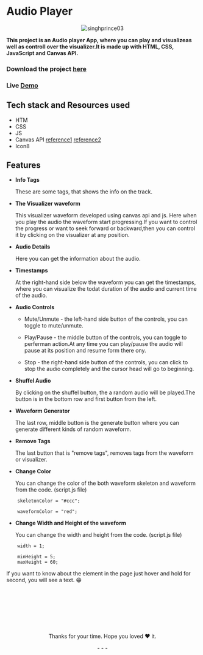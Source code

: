 # Audio Player

<p align="center"> <img src="https://user-images.githubusercontent.com/126652325/223165164-d702850b-1588-4469-831e-35478d20e07a.png" alt="singhprince03" /> </p>


**This project is an Audio player App, where you can play and visualizeas well as controll over the visualizer.It is made up with HTML, CSS, JavaScript and Canvas API.**

### Download the project [here](https://drive.google.com/drive/folders/1ZuRO8VxBYHUtoOYC5olFtoL70L23ejV2?usp=sharing)

### Live [Demo](https://dr-audioplayer.netlify.app/)

## Tech stack and Resources used

- HTM
- CSS
- JS
- Canvas API [reference1](https://developer.mozilla.org/en-US/docs/Web/API/Canvas_API) [reference2](https://www.w3schools.com/tags/ref_canvas.asp)
- Icon8

## Features

- **Info Tags**
    <p>These are some tags, that shows the info on the track.</p>

- **The Visualizer waveform**
    <p>This visualizer waveform developed using canvas api and js. Here when you play the audio the waveform start progressing.If you want to control the progress or want to seek forward or backward,then you can control
    it by clicking on the visualizer at any position.</p>

- **Audio Details**
    <p>Here you can get the information about the audio.</p>

- **Timestamps**
   <p>At the right-hand side below the waveform you can get the timestamps, where you can visualize the todat duration of the audio and current time of the audio. </p>

- **Audio Controls**

  - <p>Mute/Unmute - the left-hand side button of the controls, you can toggle to mute/unmute.</p>
  - <p>Play/Pause - the middle button of the controls, you can toggle to perferman action.At any time you can play/pause the audio  will pause at its position and resume form            there ony.</p>
  - <p>Stop - the right-hand side button of the controls, you can click to stop the audio completely and the cursor  head will go to beginning.</p>

- **Shuffel Audio**
    <p>By clicking on the shuffel button, the a random audio will be played.The button is in the bottom row and first button from the left. </p>

- **Waveform Generator**
    <p>The last row, middle button is the generate button where you can generate different kinds of random waveform.</p>

- **Remove Tags**
    <p>The last button that is "remove tags", removes tags from the waveform or visualizer.</p>

- **Change Color**
    <p>You can change the color of the both waveform skeleton and waveform from the code. (script.js file)</p>

```
    skeletonColor = "#ccc";
```

```
    waveformColor = "red";
```

- **Change Width and Height of the waveform**
    <p>You can change the width and height from the code. (script.js file)</p>

```
    width = 1;
```

```
    minHeight = 5;
    maxHeight = 60;
```

<p>If you want to know about the element in the page just hover and hold for second, you will see a text. 😁</p>
<br/>
<br/>
<br/>
<br/>
<br/>
<br/>

<p align="center">Thanks for your time. Hope you loved ❤ it.</p>
<p align="center">- - -</p>
